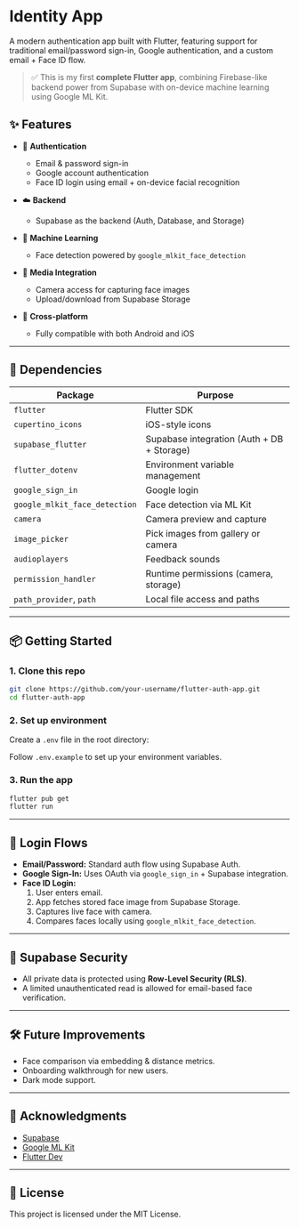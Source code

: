 # Identity App

A modern authentication app built with Flutter, featuring support for traditional email/password sign-in, Google authentication, and a custom email + Face ID flow.

> ✅ This is my first **complete Flutter app**, combining Firebase-like backend power from Supabase with on-device machine learning using Google ML Kit.


## ✨ Features

- 🔐 **Authentication**
  - Email & password sign-in
  - Google account authentication
  - Face ID login using email + on-device facial recognition

- ☁️ **Backend**
  - Supabase as the backend (Auth, Database, and Storage)

- 🤖 **Machine Learning**
  - Face detection powered by `google_mlkit_face_detection`

- 📸 **Media Integration**
  - Camera access for capturing face images
  - Upload/download from Supabase Storage

- 🎯 **Cross-platform**
  - Fully compatible with both Android and iOS

---

## 🧰 Dependencies

| Package | Purpose |
|--------|---------|
| `flutter` | Flutter SDK |
| `cupertino_icons` | iOS-style icons |
| `supabase_flutter` | Supabase integration (Auth + DB + Storage) |
| `flutter_dotenv` | Environment variable management |
| `google_sign_in` | Google login |
| `google_mlkit_face_detection` | Face detection via ML Kit |
| `camera` | Camera preview and capture |
| `image_picker` | Pick images from gallery or camera |
| `audioplayers` | Feedback sounds |
| `permission_handler` | Runtime permissions (camera, storage) |
| `path_provider`, `path` | Local file access and paths |

---

## 📦 Getting Started

### 1. Clone this repo

```bash
git clone https://github.com/your-username/flutter-auth-app.git
cd flutter-auth-app
```

### 2. Set up environment

Create a `.env` file in the root directory:

Follow `.env.example` to set up your environment variables.

### 3. Run the app

```bash
flutter pub get
flutter run
```

---

## 🧪 Login Flows

- **Email/Password:** Standard auth flow using Supabase Auth.
- **Google Sign-In:** Uses OAuth via `google_sign_in` + Supabase integration.
- **Face ID Login:**
    1. User enters email.
    2. App fetches stored face image from Supabase Storage.
    3. Captures live face with camera.
    4. Compares faces locally using `google_mlkit_face_detection`.

---

## 🔐 Supabase Security

- All private data is protected using **Row-Level Security (RLS)**.
- A limited unauthenticated read is allowed for email-based face verification.

---

## 🛠️ Future Improvements

- Face comparison via embedding & distance metrics.
- Onboarding walkthrough for new users.
- Dark mode support.

---

## 🙌 Acknowledgments

- [Supabase](https://supabase.com)
- [Google ML Kit](https://developers.google.com/ml-kit)
- [Flutter Dev](https://flutter.dev)

---

## 📄 License

This project is licensed under the MIT License.

